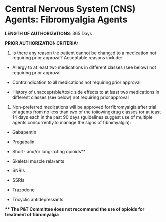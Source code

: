 # Central Nervous System (CNS) Agents: Fibromyalgia Agents

**LENGTH OF AUTHORIZATIONS**: 365 Days

**PRIOR AUTHORIZATION CRITERIA:**

1.  Is there any reason the patient cannot be changed to a medication not requiring prior approval? Acceptable reasons include:

- Allergy to at least two medications in different classes (see below) not requiring prior approval

- Contraindication to all medications not requiring prior approval

- History of unacceptable/toxic side effects to at least two medications in different classes (see below) not requiring prior approval

1.  Non-preferred medications will be approved for fibromyalgia after trial of agents from no less than two of the following drug classes for at least 14 days each in the past 90 days (guidelines suggest use of multiple agents concurrently to manage the signs of fibromyalgia):

- Gabapentin

- Pregabalin

- Short- and/or long-acting opioids\*\*

- Skeletal muscle relaxants

- SNRIs

- SSRIs

- Trazodone

- Tricyclic antidepressants

**\*\* The P&T Committee does not recommend the use of opioids for treatment of fibromyalgia**
